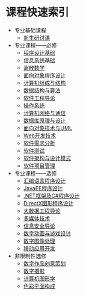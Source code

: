 # 课程快速索引

- 专业基础课程
  - [新生研讨课](专业基础课程/新生研讨课.md)
- 专业课程——必修
  - [程序设计基础](专业课程——必修/程序设计基础.md)
  - [信息系统基础](专业课程——必修/信息系统基础.md)
  - [离散数学](专业课程——必修/离散数学.md)
  - [面向对象程序设计](专业课程——必修/面向对象程序设计.md)
  - [计算机组成与结构](专业课程——必修/计算机组成与结构.md)
  - [数据结构与算法](专业课程——必修/数据结构与算法.md)
  - [软件工程导论](专业课程——必修/软件工程导论.md)
  - [操作系统](专业课程——必修/操作系统.md)
  - [计算机网络与通信](专业课程——必修/计算机网络与通信.md)
  - [数据库原理与设计](专业课程——必修/数据库原理与设计.md)
  - [面向对象技术与UML](专业课程——必修/面向对象技术与UML.md)
  - [Web开发技术](专业课程——必修/Web开发技术.md)
  - [软件需求分析](专业课程——必修/软件需求分析.md)
  - [软件测试](专业课程——必修/软件测试.md)
  - [软件架构与设计模式](专业课程——必修/软件架构与设计模式.md)
  - [软件项目管理](专业课程——必修/软件项目管理.md)
- 专业课程——选修
  - [汇编语言程序设计](专业课程——选修/汇编语言程序设计.md)
  - [JavaEE程序设计](专业课程——选修/JavaEE程序设计.md)
  - [.NET框架及C#程序设计](专业课程——选修/.NET框架及C#程序设计.md)
  - [DirectX图形程序设计](专业课程——选修/DirectX图形程序设计.md)
  - [大数据工程导论](专业课程——选修/大数据工程导论.md)
  - [多媒体技术](专业课程——选修/多媒体技术.md)
  - [信息安全导论](专业课程——选修/信息安全导论.md)
  - [数字动画与游戏设计](专业课程——选修/数字动画与游戏设计.md)
  - [数字图像处理](专业课程——选修/数字图像处理.md)
  - [移动应用开发](专业课程——选修/移动应用开发.md)
- 非限制性选修
  - [数字作品创意策划](非限制性选修/数字作品创意策划.md)
  - [数字摄影](非限制性选修/数字摄影.md)
  - [计算机图形学](非限制性选修/计算机图形学.md)
  - [色彩平面构成](非限制性选修/色彩平面构成.md)
